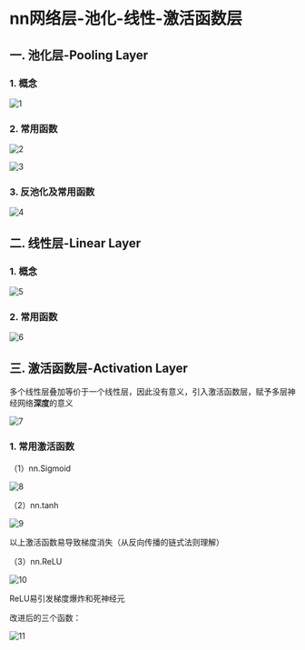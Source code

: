 # nn网络层-池化-线性-激活函数层

## 一. 池化层-Pooling Layer

### 1. 概念

![1](pcs/1.png "1")

### 2. 常用函数

![2](pcs/2.png "2")

![3](pcs/3.png "3")

### 3. 反池化及常用函数

![4](pcs/4.png "4")

## 二. 线性层-Linear Layer

### 1. 概念

![5](pcs/5.png "5")

### 2. 常用函数

![6](pcs/6.png "6")

## 三. 激活函数层-Activation Layer

多个线性层叠加等价于一个线性层，因此没有意义，引入激活函数层，赋予多层神经网络**深度**的意义

![7](pcs/7.png "7")

### 1. 常用激活函数

（1）nn.Sigmoid

![8](pcs/8.png "8")

（2）nn.tanh

![9](pcs/9.png "9")

以上激活函数易导致梯度消失（从反向传播的链式法则理解）

（3）nn.ReLU

![10](pcs/10.png "10")

ReLU易引发梯度爆炸和死神经元

改进后的三个函数：

![11](pcs/11.png "11")
